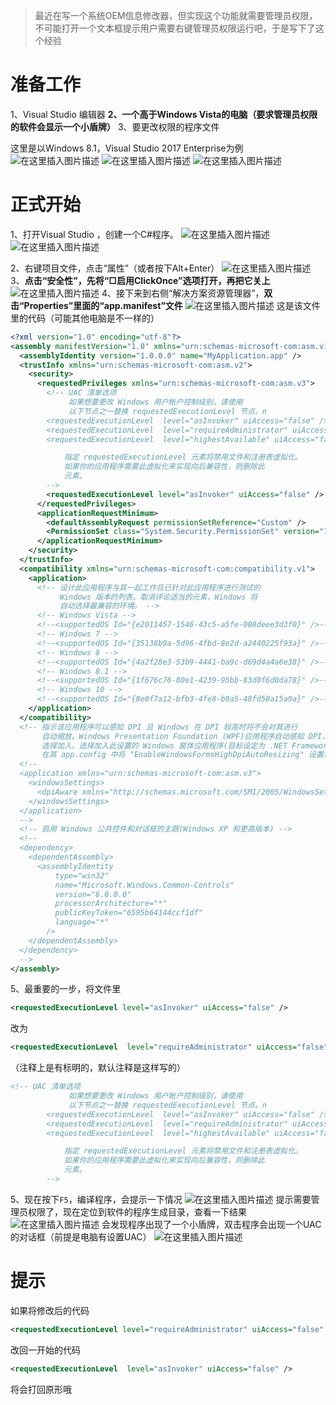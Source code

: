 > 最近在写一个系统OEM信息修改器，但实现这个功能就需要管理员权限，不可能打开一个文本框提示用户需要右键管理员权限运行吧，于是写下了这个经验

# 准备工作

1、Visual Studio 编辑器
**2、一个高于Windows Vista的电脑（要求管理员权限的软件会显示一个小盾牌）**
3、要更改权限的程序文件

这里是以Windows 8.1，Visual Studio 2017 Enterprise为例
![在这里插入图片描述](https://img-blog.csdnimg.cn/2020080214363882.png?x-oss-process=image/watermark,type_ZmFuZ3poZW5naGVpdGk,shadow_10,text_aHR0cHM6Ly9ibG9nLmNzZG4ubmV0L3dlaXhpbl80NjQwMzQ4Mw==,size_16,color_FFFFFF,t_70)
![在这里插入图片描述](https://img-blog.csdnimg.cn/20200802143730496.png?x-oss-process=image/watermark,type_ZmFuZ3poZW5naGVpdGk,shadow_10,text_aHR0cHM6Ly9ibG9nLmNzZG4ubmV0L3dlaXhpbl80NjQwMzQ4Mw==,size_16,color_FFFFFF,t_70)
![在这里插入图片描述](https://img-blog.csdnimg.cn/20200802143943284.png?x-oss-process=image/watermark,type_ZmFuZ3poZW5naGVpdGk,shadow_10,text_aHR0cHM6Ly9ibG9nLmNzZG4ubmV0L3dlaXhpbl80NjQwMzQ4Mw==,size_16,color_FFFFFF,t_70)

# 正式开始

1、打开Visual Studio ，创建一个C#程序。
![在这里插入图片描述](https://img-blog.csdnimg.cn/20200802144246235.png?x-oss-process=image/watermark,type_ZmFuZ3poZW5naGVpdGk,shadow_10,text_aHR0cHM6Ly9ibG9nLmNzZG4ubmV0L3dlaXhpbl80NjQwMzQ4Mw==,size_16,color_FFFFFF,t_70)
![在这里插入图片描述](https://img-blog.csdnimg.cn/2020080214554848.png?x-oss-process=image/watermark,type_ZmFuZ3poZW5naGVpdGk,shadow_10,text_aHR0cHM6Ly9ibG9nLmNzZG4ubmV0L3dlaXhpbl80NjQwMzQ4Mw==,size_16,color_FFFFFF,t_70)

2、右键项目文件，点击“属性”（或者按下Alt+Enter）
![在这里插入图片描述](https://img-blog.csdnimg.cn/20200802144357208.png?x-oss-process=image/watermark,type_ZmFuZ3poZW5naGVpdGk,shadow_10,text_aHR0cHM6Ly9ibG9nLmNzZG4ubmV0L3dlaXhpbl80NjQwMzQ4Mw==,size_16,color_FFFFFF,t_70)
3、**点击“安全性”，先将“□启用ClickOnce”选项打开，再把它关上**
![在这里插入图片描述](https://img-blog.csdnimg.cn/20200802144623322.png?x-oss-process=image/watermark,type_ZmFuZ3poZW5naGVpdGk,shadow_10,text_aHR0cHM6Ly9ibG9nLmNzZG4ubmV0L3dlaXhpbl80NjQwMzQ4Mw==,size_16,color_FFFFFF,t_70)
4、接下来到右侧“解决方案资源管理器”，**双击“Properties”里面的“app.manifest”文件**
![在这里插入图片描述](https://img-blog.csdnimg.cn/20200802144825342.png?x-oss-process=image/watermark,type_ZmFuZ3poZW5naGVpdGk,shadow_10,text_aHR0cHM6Ly9ibG9nLmNzZG4ubmV0L3dlaXhpbl80NjQwMzQ4Mw==,size_16,color_FFFFFF,t_70)
这是该文件里的代码（可能其他电脑是不一样的）

```xml
<?xml version="1.0" encoding="utf-8"?>
<assembly manifestVersion="1.0" xmlns="urn:schemas-microsoft-com:asm.v1">
  <assemblyIdentity version="1.0.0.0" name="MyApplication.app" />
  <trustInfo xmlns="urn:schemas-microsoft-com:asm.v2">
    <security>
      <requestedPrivileges xmlns="urn:schemas-microsoft-com:asm.v3">
        <!-- UAC 清单选项
             如果想要更改 Windows 用户帐户控制级别，请使用
             以下节点之一替换 requestedExecutionLevel 节点。n
        <requestedExecutionLevel  level="asInvoker" uiAccess="false" />
        <requestedExecutionLevel  level="requireAdministrator" uiAccess="false" />
        <requestedExecutionLevel  level="highestAvailable" uiAccess="false" />

            指定 requestedExecutionLevel 元素将禁用文件和注册表虚拟化。
            如果你的应用程序需要此虚拟化来实现向后兼容性，则删除此
            元素。
        -->
        <requestedExecutionLevel level="asInvoker" uiAccess="false" />
      </requestedPrivileges>
      <applicationRequestMinimum>
        <defaultAssemblyRequest permissionSetReference="Custom" />
        <PermissionSet class="System.Security.PermissionSet" version="1" Unrestricted="true" ID="Custom" SameSite="site" />
      </applicationRequestMinimum>
    </security>
  </trustInfo>
  <compatibility xmlns="urn:schemas-microsoft-com:compatibility.v1">
    <application>
      <!-- 设计此应用程序与其一起工作且已针对此应用程序进行测试的
           Windows 版本的列表。取消评论适当的元素，Windows 将
           自动选择最兼容的环境。 -->
      <!-- Windows Vista -->
      <!--<supportedOS Id="{e2011457-1546-43c5-a5fe-008deee3d3f0}" />-->
      <!-- Windows 7 -->
      <!--<supportedOS Id="{35138b9a-5d96-4fbd-8e2d-a2440225f93a}" />-->
      <!-- Windows 8 -->
      <!--<supportedOS Id="{4a2f28e3-53b9-4441-ba9c-d69d4a4a6e38}" />-->
      <!-- Windows 8.1 -->
      <!--<supportedOS Id="{1f676c76-80e1-4239-95bb-83d0f6d0da78}" />-->
      <!-- Windows 10 -->
      <!--<supportedOS Id="{8e0f7a12-bfb3-4fe8-b9a5-48fd50a15a9a}" />-->
    </application>
  </compatibility>
  <!-- 指示该应用程序可以感知 DPI 且 Windows 在 DPI 较高时将不会对其进行
       自动缩放。Windows Presentation Foundation (WPF)应用程序自动感知 DPI，无需
       选择加入。选择加入此设置的 Windows 窗体应用程序(目标设定为 .NET Framework 4.6 )还应
       在其 app.config 中将 "EnableWindowsFormsHighDpiAutoResizing" 设置设置为 "true"。-->
  <!--
  <application xmlns="urn:schemas-microsoft-com:asm.v3">
    <windowsSettings>
      <dpiAware xmlns="http://schemas.microsoft.com/SMI/2005/WindowsSettings">true</dpiAware>
    </windowsSettings>
  </application>
  -->
  <!-- 启用 Windows 公共控件和对话框的主题(Windows XP 和更高版本) -->
  <!--
  <dependency>
    <dependentAssembly>
      <assemblyIdentity
          type="win32"
          name="Microsoft.Windows.Common-Controls"
          version="6.0.0.0"
          processorArchitecture="*"
          publicKeyToken="6595b64144ccf1df"
          language="*"
        />
    </dependentAssembly>
  </dependency>
  -->
</assembly>
```
5、最重要的一步，将文件里

```xml
<requestedExecutionLevel level="asInvoker" uiAccess="false" />
```
改为

```xml
<requestedExecutionLevel  level="requireAdministrator" uiAccess="false" />
```
（注释上是有标明的，默认注释是这样写的）

```xml
<!-- UAC 清单选项
             如果想要更改 Windows 用户帐户控制级别，请使用
             以下节点之一替换 requestedExecutionLevel 节点。n
        <requestedExecutionLevel  level="asInvoker" uiAccess="false" />
        <requestedExecutionLevel  level="requireAdministrator" uiAccess="false" />
        <requestedExecutionLevel  level="highestAvailable" uiAccess="false" />

            指定 requestedExecutionLevel 元素将禁用文件和注册表虚拟化。
            如果你的应用程序需要此虚拟化来实现向后兼容性，则删除此
            元素。
        -->
```

5、现在按下`F5`，编译程序，会提示一下情况
![在这里插入图片描述](https://img-blog.csdnimg.cn/20200802145454993.png?x-oss-process=image/watermark,type_ZmFuZ3poZW5naGVpdGk,shadow_10,text_aHR0cHM6Ly9ibG9nLmNzZG4ubmV0L3dlaXhpbl80NjQwMzQ4Mw==,size_16,color_FFFFFF,t_70)
提示需要管理员权限了，现在定位到软件的程序生成目录，查看一下结果
![在这里插入图片描述](https://img-blog.csdnimg.cn/20200802145641701.png?x-oss-process=image/watermark,type_ZmFuZ3poZW5naGVpdGk,shadow_10,text_aHR0cHM6Ly9ibG9nLmNzZG4ubmV0L3dlaXhpbl80NjQwMzQ4Mw==,size_16,color_FFFFFF,t_70)
会发现程序出现了一个小盾牌，双击程序会出现一个UAC的对话框（前提是电脑有设置UAC）
![在这里插入图片描述](https://img-blog.csdnimg.cn/20200802145848822.png?x-oss-process=image/watermark,type_ZmFuZ3poZW5naGVpdGk,shadow_10,text_aHR0cHM6Ly9ibG9nLmNzZG4ubmV0L3dlaXhpbl80NjQwMzQ4Mw==,size_16,color_FFFFFF,t_70)

# 提示

如果将修改后的代码

```xml
<requestedExecutionLevel level="requireAdministrator" uiAccess="false" />
```
改回一开始的代码

```xml
<requestedExecutionLevel  level="asInvoker" uiAccess="false" />
```
将会打回原形哦


